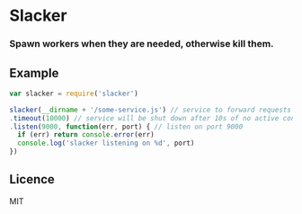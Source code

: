 # Slacker

### Spawn workers when they are needed, otherwise kill them.

## Example

```js
var slacker = require('slacker')

slacker(__dirname + '/some-service.js') // service to forward requests to
.timeout(10000) // service will be shut down after 10s of no active connections (default)
.listen(9000, function(err, port) { // listen on port 9000
  if (err) return console.error(err)
  console.log('slacker listening on %d', port)
})
```

## Licence

MIT
